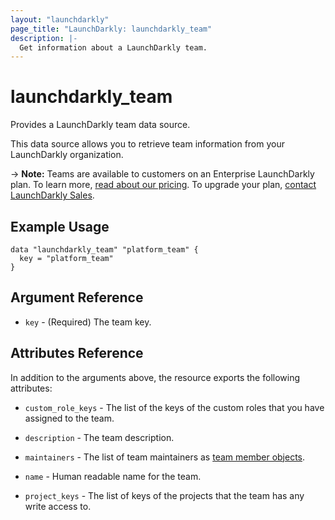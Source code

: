 ```yaml
---
layout: "launchdarkly"
page_title: "LaunchDarkly: launchdarkly_team"
description: |-
  Get information about a LaunchDarkly team.
---
```


# launchdarkly_team

Provides a LaunchDarkly team data source.

This data source allows you to retrieve team information from your LaunchDarkly organization.

-> **Note:** Teams are available to customers on an Enterprise LaunchDarkly plan. To learn more, [read about our pricing](https://launchdarkly.com/pricing/). To upgrade your plan, [contact LaunchDarkly Sales](https://launchdarkly.com/contact-sales/).

## Example Usage

```hcl
data "launchdarkly_team" "platform_team" {
  key = "platform_team"
}
```

## Argument Reference

- `key` - (Required) The team key.

## Attributes Reference

In addition to the arguments above, the resource exports the following attributes:

- `custom_role_keys` - The list of the keys of the custom roles that you have assigned to the team.

- `description` - The team description.

- `maintainers` - The list of team maintainers as [team member objects](/docs/providers/launchdarkly/d/team_member.html).

- `name` - Human readable name for the team.

- `project_keys` - The list of keys of the projects that the team has any write access to.
